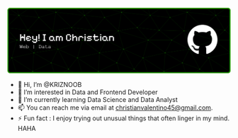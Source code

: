 ![Header](img/github-header-banner.png)
- 👋 Hi, I’m @KRIZNOOB
- 👀 I’m interested in Data and Frontend Developer
- 🌱 I’m currently learning Data Science and Data Analyst
- 📫 You can reach me via email at christianvalentino45@gmail.com.
- ⚡ Fun fact : I enjoy trying out unusual things that often linger in my mind. HAHA

<!---
KRIZNOOB/KRIZNOOB is a ✨ special ✨ repository because its `README.md` (this file) appears on your GitHub profile.
You can click the Preview link to take a look at your changes.
--->
